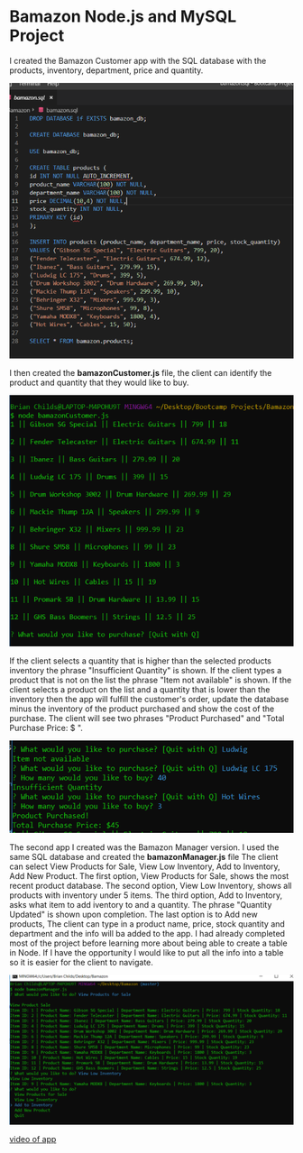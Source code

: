 # Bamazon Node.js and MySQL Project

I created the Bamazon Customer app with the SQL database with the products, inventory, department, price and quantity.


![mySQL file](https://github.com/brianchilds-22/Bamazon/blob/master/markdown/Screenshot%20(3).png)


I then created the **bamazonCustomer.js** file, the client can identify the product and quantity that they would like to buy.

![customer app](https://github.com/brianchilds-22/Bamazon/blob/master/markdown/Screenshot%20(4).png)


If the client selects a quantity that is higher than the selected products inventory the phrase "Insufficient Quantity"
is shown. If the client types a product that is not on the list the phrase "Item not available" is shown.
If the client selects a product on the list and a quantity that is lower than the inventory then the app will fulfill the 
customer's order, update the database minus the inventory of the product purchased and show the cost of the purchase.
The client will see two phrases "Product Purchased" and "Total Purchase Price: $ ".

![customer app](https://github.com/brianchilds-22/Bamazon/blob/master/markdown/customerfunctions.png)


The second app I created was the Bamazon Manager version. I used the same SQL database and created the **bamazonManager.js** file
The client can select View Products for Sale, View Low Inventory, Add to Inventory, Add New Product.
The first option, View Products for Sale, shows the most recent product database. 
The second option, View Low Inventory, shows all products with inventory under 5 items.
The third option, Add to Inventory, asks what item to add iventory to and a quantity. The phrase "Quantity Updated" is
shown upon completion. The last option is to Add new products, The client can type in a product name,
price, stock quantity and department and the info will ba added to the app. 
I had already completed most of the project before learning more about being able to create a table in Node.
If I have the opportunity I would like to put all the info into a table so it is easier for the client to navigate.

![manager app](https://github.com/brianchilds-22/Bamazon/blob/master/markdown/manager.png)


[video of app](https://drive.google.com/file/d/1N51GsHrqv5IYkfM43vdga9PrQDZhT7qM/view)
